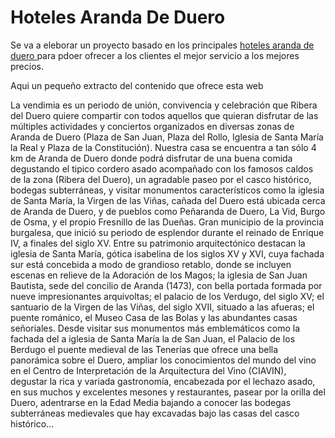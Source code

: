 # Hoteles Aranda De Duero
Se va a eleborar un proyecto basado en los principales <a rel="author" href="https://hotelesarandadeduero.es"> hoteles aranda de duero </a> para pdoer ofrecer a los clientes el mejor servicio a los mejores precios.

Aqui un pequeño extracto del contenido que ofrece esta web

La vendimia es un periodo de unión, convivencia y celebración que Ribera del Duero quiere compartir con todos aquellos que quieran disfrutar de las múltiples actividades y conciertos organizados en diversas zonas de Aranda de Duero (Plaza de San Juan, Plaza del Rollo, Iglesia de Santa María la Real y Plaza de la Constitución). Nuestra casa se encuentra a tan sólo 4 km de Aranda de Duero donde podrá disfrutar de una buena comida degustando el tipico cordero asado acompañado con los famosos caldos de la zona (Ribera del Duero), un agradable paseo por el casco histórico, bodegas subterráneas, y visitar monumentos característicos como la iglesia de Santa María, la Virgen de las Viñas, cañada del Duero está ubicada cerca de Aranda de Duero, y de pueblos como Peñaranda de Duero, La Vid, Burgo de Osma, y el propio Fresnillo de las Dueñas. Gran municipio de la provincia burgalesa, que inició su periodo de esplendor durante el reinado de Enrique IV, a finales del siglo XV. Entre su patrimonio arquitectónico destacan la iglesia de Santa María, gótica isabelina de los siglos XV y XVI, cuya fachada sur está concebida a modo de grandioso retablo, donde se incluyen escenas en relieve de la Adoración de los Magos; la iglesia de San Juan Bautista, sede del concilio de Aranda (1473), con bella portada formada por nueve impresionantes arquivoltas; el palacio de los Verdugo, del siglo XV; el santuario de la Virgen de las Viñas, del siglo XVII, situado a las afueras; el puente románico, el Museo Casa de las Bolas y las abundantes casas señoriales. Desde visitar sus monumentos más emblemáticos como la fachada del a iglesia de Santa María la de San Juan, el Palacio de los Berdugo el puente medieval de las Tenerías que ofrece una bella panorámica sobre el Duero, ampliar los conocimientos del mundo del vino en el Centro de Interpretación de la Arquitectura del Vino (CIAVIN), degustar la rica y variada gastronomía, encabezada por el lechazo asado, en sus muchos y excelentes mesones y restaurantes, pasear por la orilla del Duero, adentrarse en la Edad Media bajando a conocer las bodegas subterráneas medievales que hay excavadas bajo las casas del casco histórico...


